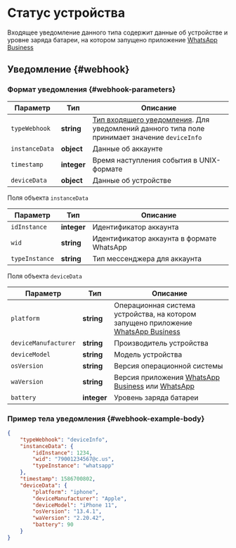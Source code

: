 # Статус устройства

Входящее уведомление данного типа содержит данные об устройстве и уровне заряда батареи, на котором запущено приложение [WhatsApp Business](https://www.whatsapp.com/business/)

## Уведомление {#webhook}

### Формат уведомления {#webhook-parameters}

Параметр | Тип | Описание
----- | ----- | -----
`typeWebhook` | **string** | [Тип входящего уведомления](type-webhook.md). Для уведомлений данного типа поле принимает значение `deviceInfo`
`instanceData` | **object** | Данные об аккаунте
`timestamp` | **integer** | Время наступления события в UNIX-формате
`deviceData` | **object** | Данные об устройстве

Поля объекта `instanceData`

Параметр | Тип | Описание
----- | ----- | -----
`idInstance` | **integer** | Идентификатор аккаунта
`wid` | **string** | Идентификатор аккаунта в формате WhatsApp
`typeInstance` | **string** | Тип мессенджера для аккаунта

Поля объекта `deviceData`

Параметр | Тип | Описание
----- | ----- | -----
`platform` | **string** | Операционная система устройства, на котором запущено приложение [WhatsApp Business](https://www.whatsapp.com/business/)
`deviceManufacturer` | **string** | Производитель устройства
`deviceModel` | **string** | Модель устройства
`osVersion` | **string** | Версия операционной системы
`waVersion` | **string** | Версия приложения [WhatsApp Business](https://www.whatsapp.com/business/) или [WhatsApp](https://www.whatsapp.com/)
`battery` | **integer** | Уровень заряда батареи

### Пример тела уведомления {#webhook-example-body}

```json
{
    "typeWebhook": "deviceInfo",
    "instanceData": {
        "idInstance": 1234,
        "wid": "79001234567@c.us",
        "typeInstance": "whatsapp"
    },
    "timestamp": 1586700802,
    "deviceData": {
        "platform": "iphone",
        "deviceManufacturer": "Apple",
        "deviceModel": "iPhone 11",
        "osVersion": "13.4.1",
        "waVersion": "2.20.42",
        "battery": 90
    }
}
```
